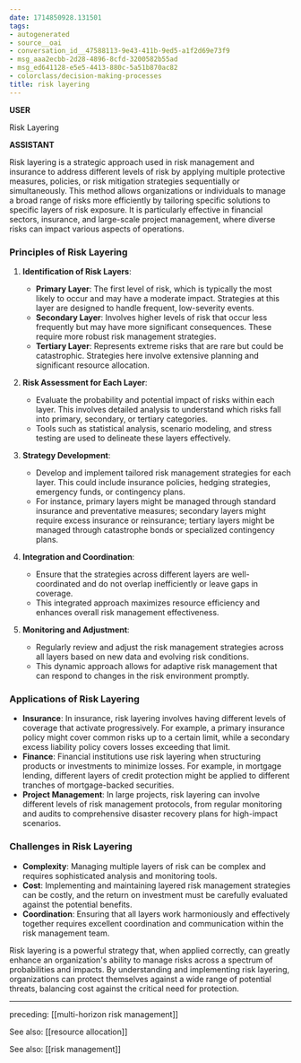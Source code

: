 ```yaml
---
date: 1714850928.131501
tags:
- autogenerated
- source__oai
- conversation_id__47588113-9e43-411b-9ed5-a1f2d69e73f9
- msg_aaa2ecbb-2d28-4896-8cfd-3200582b55ad
- msg_ed641128-e5e5-4413-880c-5a51b870ac82
- colorclass/decision-making-processes
title: risk layering
---
```


**USER**

Risk Layering


**ASSISTANT**

Risk layering is a strategic approach used in risk management and insurance to address different levels of risk by applying multiple protective measures, policies, or risk mitigation strategies sequentially or simultaneously. This method allows organizations or individuals to manage a broad range of risks more efficiently by tailoring specific solutions to specific layers of risk exposure. It is particularly effective in financial sectors, insurance, and large-scale project management, where diverse risks can impact various aspects of operations.

### Principles of Risk Layering

1. **Identification of Risk Layers**:
   - **Primary Layer**: The first level of risk, which is typically the most likely to occur and may have a moderate impact. Strategies at this layer are designed to handle frequent, low-severity events.
   - **Secondary Layer**: Involves higher levels of risk that occur less frequently but may have more significant consequences. These require more robust risk management strategies.
   - **Tertiary Layer**: Represents extreme risks that are rare but could be catastrophic. Strategies here involve extensive planning and significant resource allocation.

2. **Risk Assessment for Each Layer**:
   - Evaluate the probability and potential impact of risks within each layer. This involves detailed analysis to understand which risks fall into primary, secondary, or tertiary categories.
   - Tools such as statistical analysis, scenario modeling, and stress testing are used to delineate these layers effectively.

3. **Strategy Development**:
   - Develop and implement tailored risk management strategies for each layer. This could include insurance policies, hedging strategies, emergency funds, or contingency plans.
   - For instance, primary layers might be managed through standard insurance and preventative measures; secondary layers might require excess insurance or reinsurance; tertiary layers might be managed through catastrophe bonds or specialized contingency plans.

4. **Integration and Coordination**:
   - Ensure that the strategies across different layers are well-coordinated and do not overlap inefficiently or leave gaps in coverage.
   - This integrated approach maximizes resource efficiency and enhances overall risk management effectiveness.

5. **Monitoring and Adjustment**:
   - Regularly review and adjust the risk management strategies across all layers based on new data and evolving risk conditions.
   - This dynamic approach allows for adaptive risk management that can respond to changes in the risk environment promptly.

### Applications of Risk Layering

- **Insurance**: In insurance, risk layering involves having different levels of coverage that activate progressively. For example, a primary insurance policy might cover common risks up to a certain limit, while a secondary excess liability policy covers losses exceeding that limit.
- **Finance**: Financial institutions use risk layering when structuring products or investments to minimize losses. For example, in mortgage lending, different layers of credit protection might be applied to different tranches of mortgage-backed securities.
- **Project Management**: In large projects, risk layering can involve different levels of risk management protocols, from regular monitoring and audits to comprehensive disaster recovery plans for high-impact scenarios.

### Challenges in Risk Layering

- **Complexity**: Managing multiple layers of risk can be complex and requires sophisticated analysis and monitoring tools.
- **Cost**: Implementing and maintaining layered risk management strategies can be costly, and the return on investment must be carefully evaluated against the potential benefits.
- **Coordination**: Ensuring that all layers work harmoniously and effectively together requires excellent coordination and communication within the risk management team.

Risk layering is a powerful strategy that, when applied correctly, can greatly enhance an organization's ability to manage risks across a spectrum of probabilities and impacts. By understanding and implementing risk layering, organizations can protect themselves against a wide range of potential threats, balancing cost against the critical need for protection.


---

preceding: [[multi-horizon risk management]]

See also: [[resource allocation]]


See also: [[risk management]]
